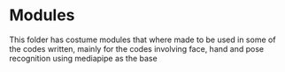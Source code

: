 # Modules

This folder has costume modules that where made to be used in some of the codes written, mainly for the codes involving face, hand and pose recognition using mediapipe as the base
